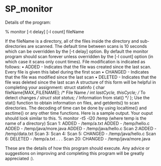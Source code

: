 # SP_monitor

Details of the program:

% monitor [-t delay] [-l count] fileName

If the fileName is a directory, all of the files inside the directory and sub-directories are scanned.
The default time between scans is 10 seconds which can be overridden by the [-t delay] option.
By default the monitor program should scan forever unless overridden by the [-l count] option
(in which case it scans only count times). File modification is indicated as follows:
• ADDED - Indicates that the file was created since the last scan. Every file is given this label
during the first scan
• CHANGED - Indicates that the file was modified since the last scan
• DELETED - Indicates that the file was deleted since the last scan
A structure of this form will be helpful in completing your assignment:
struct statinfo {
char fileName[MAX_FILENAME]; /* File Name */
int lastCycle, thisCycle; /* To detect changes */
struct stat status; /* Information from stat() */
};
Use the stat() function to obtain information on files, and getdents() to scan directories. The
decoding of time can be done by using localtime() and asctime() or any other time functions.
Here is a sample output. Your ouput should look similar to this.
% monitor -t5 -l20 /temp (where temp is the name of a directory)
Scan 1:
ADDED - /temp/a.txt
ADDED - /temp/hello.c
ADDED - /temp/java/more.java
ADDED - /temp/java/hello.c
Scan 2:ADDED - /temp/data.txt
Scan 3:
Scan 4:
Scan 5:
CHANGED - /temp/java/hello.c
Scan 6:
DELETED - /temp/a.txt
. . .
Scan 20:
CHANGED - /temp/java/more.java

These are the details of how this program should execute. Any advice or suggestions on improving and completing this program 
will be greatly appreciated :).
